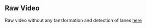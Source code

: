 ## Raw Video 
Raw video without any tansformation and detection of lanes [here](https://drive.google.com/file/d/1_lPVoRZ2-evaNa55bXoCpHwsWhw50WDl/view?usp=sharing)
